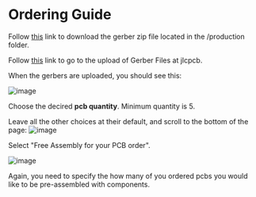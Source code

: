 # Ordering Guide

Follow [this](./gerber.zip) link to download the gerber zip file located in the /production folder.

Follow [this](https://cart.jlcpcb.com/quote) link to go to the upload of Gerber Files at jlcpcb.

When the gerbers are uploaded, you should see this:

![image](https://github.com/nordstream3/FOC/assets/129880401/9111ae31-2044-4c74-a86f-a5aa5678b7de)

Choose the decired **pcb quantity**. Minimum quantity is 5.

Leave all the other choices at their default, and scroll to the bottom of the page:
![image](https://github.com/nordstream3/FOC/assets/129880401/dfb52719-19e5-4a74-8983-317298adc47c)

Select "Free Assembly for your PCB order".

![image](https://github.com/nordstream3/FOC/assets/129880401/1b312794-cd56-4b14-b092-cc3bc9a1fe4a)

Again, you need to specify the how many of you ordered pcbs you would like to be pre-assembled with components.
